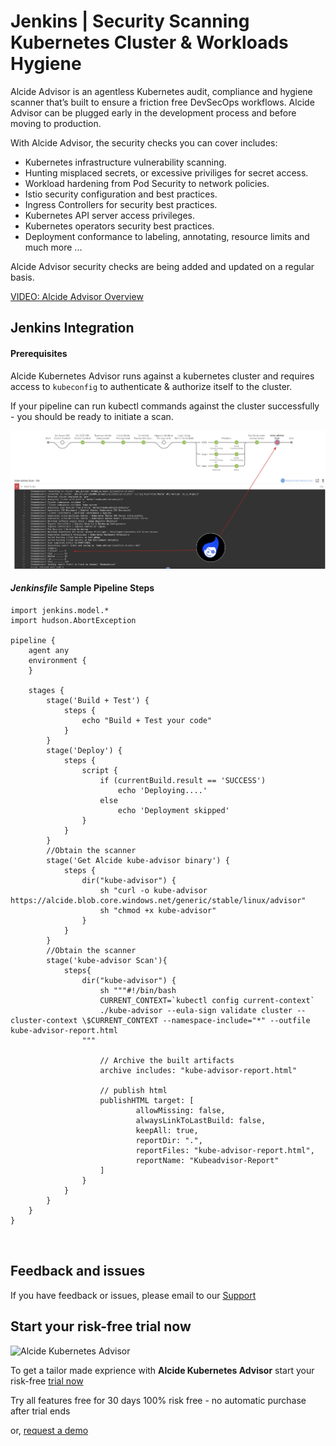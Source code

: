 # Jenkins | Security Scanning Kubernetes Cluster & Workloads Hygiene

Alcide Advisor is an agentless Kubernetes audit, compliance and hygiene scanner that’s built to ensure a friction free DevSecOps workflows. Alcide Advisor can be plugged early in the development process and before moving to production.

With Alcide Advisor, the security checks you can cover includes:

- Kubernetes infrastructure vulnerability scanning.
- Hunting misplaced secrets, or excessive priviliges for secret access.
- Workload hardening from Pod Security to network policies.
- Istio security configuration and best practices.
- Ingress Controllers for security best practices.
- Kubernetes API server access privileges.
- Kubernetes operators security best practices.
- Deployment conformance to labeling, annotating, resource limits and much more ...

Alcide Advisor security checks are being added and updated on a regular basis.

[VIDEO: Alcide Advisor Overview](https://youtu.be/UXNPMzCtG84)

## Jenkins Integration

#### Prerequisites 

Alcide Kubernetes Advisor runs against a kubernetes cluster and requires access to `kubeconfig`
to authenticate & authorize itself to the cluster.

If your pipeline can run kubectl commands against the cluster successfully - you should be ready to initiate a scan.

![Jenkins Pipeline Example](jenkins-pipeline-example.png "Jenkins Pipeline Example")

#### *Jenkinsfile* Sample Pipeline Steps

```Jenkinsfile
import jenkins.model.*
import hudson.AbortException

pipeline {
    agent any
    environment {
    }

    stages {
        stage('Build + Test') {
            steps {
                echo "Build + Test your code"
            }
        }
        stage('Deploy') {
            steps {
                script {
                    if (currentBuild.result == 'SUCCESS')
                        echo 'Deploying....'
                    else
                        echo 'Deployment skipped'
                }
            }
        }
        //Obtain the scanner
        stage('Get Alcide kube-advisor binary') {
            steps {
                dir("kube-advisor") {
                    sh "curl -o kube-advisor https://alcide.blob.core.windows.net/generic/stable/linux/advisor"
                    sh "chmod +x kube-advisor"
                }
            }
        }
        //Obtain the scanner
        stage('kube-advisor Scan'){
            steps{
                dir("kube-advisor") {
                    sh """#!/bin/bash
                    CURRENT_CONTEXT=`kubectl config current-context`
                    ./kube-advisor --eula-sign validate cluster --cluster-context \$CURRENT_CONTEXT --namespace-include="*" --outfile kube-advisor-report.html
                """

                    // Archive the built artifacts
                    archive includes: "kube-advisor-report.html"

                    // publish html
                    publishHTML target: [
                            allowMissing: false,
                            alwaysLinkToLastBuild: false,
                            keepAll: true,
                            reportDir: ".",
                            reportFiles: "kube-advisor-report.html",
                            reportName: "Kubeadvisor-Report"
                    ]
                }
            }
        }        
    }
}

        
```

## Feedback and issues

If you have feedback or issues, please email to our [Support](mailto:support@alcide.io)

## Start your risk-free trial now

![Alcide Kubernetes Advisor](https://d2908q01vomqb2.cloudfront.net/77de68daecd823babbb58edb1c8e14d7106e83bb/2019/06/19/Alcide-Advisor-Amazon-EKS-1.png "Alcide Kubernetes Advisor")

To get a tailor made exprience with **Alcide Kubernetes Advisor** start your risk-free [trial now](https://www.alcide.io/advisor-free-trial/)

Try all features free for 30 days
100% risk free - no automatic purchase after trial ends

or, [request a demo](https://get.alcide.io/request-demo)

